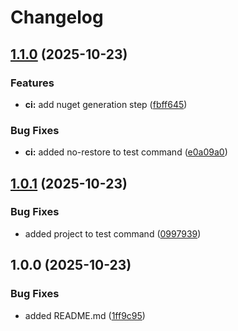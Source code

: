 # Changelog

## [1.1.0](https://github.com/bmartens88/ConventionalCITest/compare/v1.0.1...v1.1.0) (2025-10-23)


### Features

* **ci:** add nuget generation step ([fbff645](https://github.com/bmartens88/ConventionalCITest/commit/fbff64522dfde1ce5881d5edcca6f4ebc28af420))


### Bug Fixes

* **ci:** added no-restore to test command ([e0a09a0](https://github.com/bmartens88/ConventionalCITest/commit/e0a09a06fb242a70e957686ff9d71a301490d00c))

## [1.0.1](https://github.com/bmartens88/ConventionalCITest/compare/v1.0.0...v1.0.1) (2025-10-23)


### Bug Fixes

* added project to test command ([0997939](https://github.com/bmartens88/ConventionalCITest/commit/0997939ac7eae01a6ba70f84f6f56b2bf0bb51e4))

## 1.0.0 (2025-10-23)


### Bug Fixes

* added README.md ([1ff9c95](https://github.com/bmartens88/ConventionalCITest/commit/1ff9c9500014305140a87b5ca7a22ec7f43c7d64))
